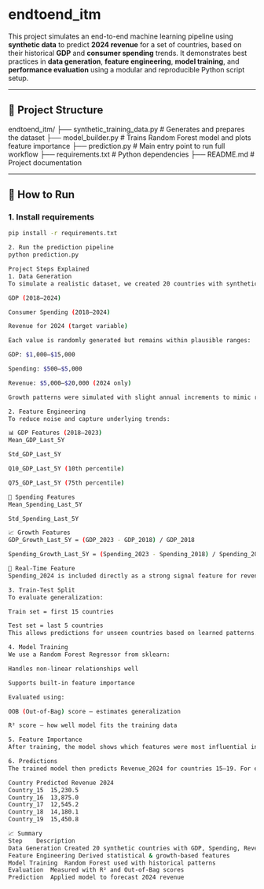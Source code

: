 # endtoend_itm

This project simulates an end-to-end machine learning pipeline using **synthetic data** to predict **2024 revenue** for a set of countries, based on their historical **GDP** and **consumer spending** trends. It demonstrates best practices in **data generation**, **feature engineering**, **model training**, and **performance evaluation** using a modular and reproducible Python script setup.

---

## 📁 Project Structure

endtoend_itm/
├── synthetic_training_data.py # Generates and prepares the dataset
├── model_builder.py # Trains Random Forest model and plots feature importance
├── prediction.py # Main entry point to run full workflow
├── requirements.txt # Python dependencies
├── README.md # Project documentation

---

## 🚀 How to Run

### 1. Install requirements
```bash
pip install -r requirements.txt

2. Run the prediction pipeline
python prediction.py

Project Steps Explained
1. Data Generation
To simulate a realistic dataset, we created 20 countries with synthetic values:

GDP (2018–2024)

Consumer Spending (2018–2024)

Revenue for 2024 (target variable)

Each value is randomly generated but remains within plausible ranges:

GDP: $1,000–$15,000

Spending: $500–$5,000

Revenue: $5,000–$20,000 (2024 only)

Growth patterns were simulated with slight annual increments to mimic real-world economic changes.

2. Feature Engineering
To reduce noise and capture underlying trends:

📊 GDP Features (2018–2023)
Mean_GDP_Last_5Y

Std_GDP_Last_5Y

Q10_GDP_Last_5Y (10th percentile)

Q75_GDP_Last_5Y (75th percentile)

💸 Spending Features
Mean_Spending_Last_5Y

Std_Spending_Last_5Y

📈 Growth Features
GDP_Growth_Last_5Y = (GDP_2023 - GDP_2018) / GDP_2018

Spending_Growth_Last_5Y = (Spending_2023 - Spending_2018) / Spending_2018

📍 Real-Time Feature
Spending_2024 is included directly as a strong signal feature for revenue.

3. Train-Test Split
To evaluate generalization:

Train set = first 15 countries

Test set = last 5 countries
This allows predictions for unseen countries based on learned patterns.

4. Model Training
We use a Random Forest Regressor from sklearn:

Handles non-linear relationships well

Supports built-in feature importance

Evaluated using:

OOB (Out-of-Bag) score – estimates generalization

R² score – how well model fits the training data

5. Feature Importance
After training, the model shows which features were most influential in predicting revenue. This is visualized with a horizontal bar chart, helping interpret the model.

6. Predictions
The trained model then predicts Revenue_2024 for countries 15–19. For example:

Country	Predicted Revenue 2024
Country_15	15,230.5
Country_16	13,875.0
Country_17	12,545.2
Country_18	14,180.1
Country_19	15,450.8

📈 Summary
Step	Description
Data Generation	Created 20 synthetic countries with GDP, Spending, Revenue
Feature Engineering	Derived statistical & growth-based features
Model Training	Random Forest used with historical patterns
Evaluation	Measured with R² and Out-of-Bag scores
Prediction	Applied model to forecast 2024 revenue